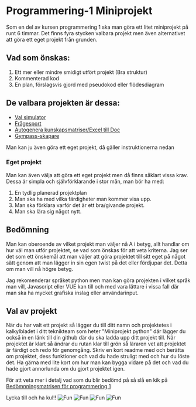 # Programmering-1 Miniprojekt
Som en del av kursen programmering 1 ska man göra ett litet miniprojekt på runt 6 timmar. Det finns fyra stycken valbara projekt men även alternativet att göra ett eget projekt från grunden.

## Vad som önskas:
1.	Ett mer eller mindre smidigt utfört projekt (Bra struktur)
2.	Kommenterad kod
3.	En plan, förslagsvis gjord med pseudokod eller flödesdiagram

## De valbara projekten är dessa:
- [Val simulator](https://github.com/abbindustrigymnasium/Programmering-1-Slutuppgift/blob/master/Mini_Projekt%20-%20Val.pdf)
- [Frågesport](https://github.com/abbindustrigymnasium/Programmering-1-Slutuppgift/blob/master/Mini_Projekt%20-%20Frågesport.pdf)
- [Autogenera kunskapsmatriser/Excel till Doc](https://github.com/abbindustrigymnasium/Programmering-1-Slutuppgift/blob/master/Mini_Projekt%20-%20Excel%20to%20Doc.pdf)
- [Gympass-skapare](https://github.com/abbindustrigymnasium/Programmering-1-Slutuppgift/blob/master/Mini_Projekt%20-%20Gympass-skapare.pdf)

Man kan ju även göra ett eget  projekt, då gäller instruktionerna nedan
### Eget projekt
Man kan även välja att göra ett eget projekt men då finns såklart vissa krav.
Dessa är simpla och självförklarande i stor mån, man bör ha med:
1.	En tydlig planerad projektplan
2.	Man ska ha med vilka färdigheter man kommer visa upp.
3.	Man ska förklara varför det är ett bra/givande projekt.
4.	Man ska lära sig något nytt.

## Bedömning
Man kan oberoende av vilket projekt man väljer nå A i betyg, allt handlar om hur väl man utför projektet, se vad som önskas för att veta kriterna. Jag ser det som ett önskemål att man väljer att göra projektet till sitt eget på något sätt genom att man lägger in sin egen twist på det eller fördjupar det. Detta om man vill nå högre betyg.

Jag rekomenderar språket python men man kan göra projekten i vilket språk man vill, Javascript eller VUE kan till och med vara lättare i vissa fall där man ska ha mycket grafiska inslag eller användarinput.


## Val av projekt
När du har valt ett projekt så lägger du till ditt namn och projektetes i kalkylbladet i ditt teknikteam som heter "Miniprojekt python" där lägger du också in en länk till din github där du ska ladda upp ditt projekt till. När projektet är klart så ändrar du rutan klar till grön så läraren vet att projektet är färdigt och redo för genomgång. Skriv en kort readme med och berätta om projektet, dess funktioner och vad du hade struligt med och hur du löste det. Ha gärna med lite kort om hur man kan bygga vidare på det och vad du hade gjort annorlunda om du gjort projektet igen.

För att veta mer i detalj vad som du blir bedömd på så slå en kik på [Bedömnningsmatrisen för programmering 1](https://www.skolverket.se/undervisning/gymnasieskolan/laroplan-program-och-amnen-i-gymnasieskolan/gymnasieprogrammen/amne?url=1530314731%2Fsyllabuscw%2Fjsp%2Fsubject.htm%3FsubjectCode%3DPRR%26courseCode%3DPRRPRR01%26tos%3Dgy%26p%3Dp&sv.url=12.5dfee44715d35a5cdfa92a3#anchor_PRRPRR01)

Lycka till och ha kul!!
![Fun](https://i.pinimg.com/originals/19/89/1b/19891b1eb9c47b70b739e06b20ba83cd.jpg)
![Fun](https://camo.githubusercontent.com/0170703d6fb649d67d664eb1adfad4d815034ff5/687474703a2f2f626c6f672e6c697073756d617269756d2e636f6d2f6173736574732f696d672f706f7374732f323031372d30372d32322d63617074696f6e2d6d656d65732d696e2d707974686f6e2f6f75742e6a7067)
![Fun](https://encrypted-tbn0.gstatic.com/images?q=tbn%3AANd9GcTQ8Ge4RL9kPapdJtlEdIqswaByts7Io_TPi4RSeN2DBSg1oani)
![Fun](https://i.redd.it/s5fluuy76lj41.jpg)
